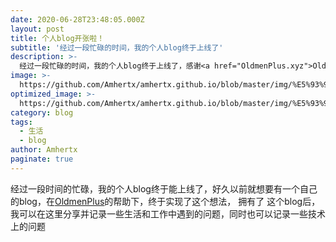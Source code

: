 ```yaml
---
date: 2020-06-28T23:48:05.000Z
layout: post
title: 个人blog开张啦！
subtitle: '经过一段忙碌的时间，我的个人blog终于上线了'
description: >-
  经过一段忙碌的时间，我的个人blog终于上线了，感谢<a href="OldmenPlus.xyz">OldmenPlus</a>的帮助。
image: >-
  https://github.com/Amhertx/amhertx.github.io/blob/master/img/%E5%93%94%E5%93%A9%E5%93%94%E5%93%A92233%E5%A8%98.jpg?raw=true
optimized_image: >-
  https://github.com/Amhertx/amhertx.github.io/blob/master/img/%E5%93%94%E5%93%A9%E5%93%94%E5%93%A92233%E5%A8%98.jpg?raw=true
category: blog
tags:
  - 生活
  - blog
author: Amhertx
paginate: true
---
```

经过一段时间的忙碌，我的个人blog终于能上线了，好久以前就想要有一个自己的blog，在<a href="OldmenPlus.xyz">OldmenPlus</a>的帮助下，终于实现了这个想法， 拥有了 这个blog后，我可以在这里分享并记录一些生活和工作中遇到的问题，同时也可以记录一些技术上的问题


